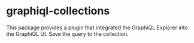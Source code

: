 # graphiql-collections
This package provides a plugin that integrated the GraphiQL Explorer into the GraphiQL UI. Save the query to the collection.
